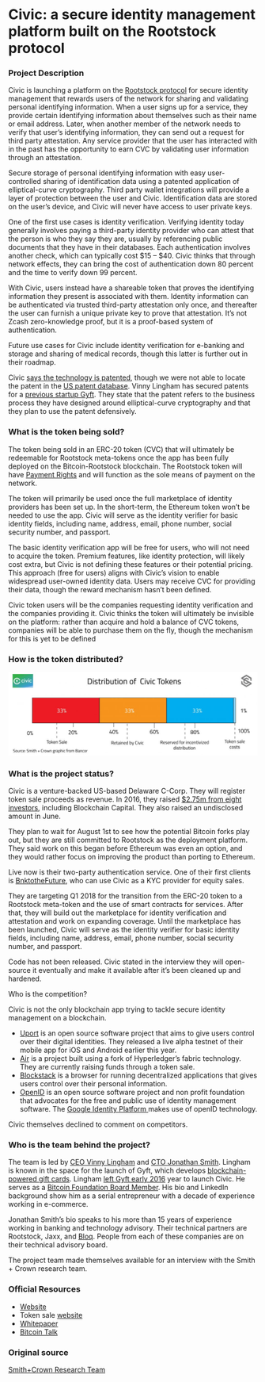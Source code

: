 # Civic: a secure identity management platform built on the Rootstock protocol

### Project Description

Civic is launching a platform on the [Rootstock protocol](http://www.rsk.co/) for secure identity management that rewards users of the network for sharing and validating personal identifying information. When a user signs up for a service, they provide certain identifying information about themselves such as their name or email address. Later, when another member of the network needs to verify that user’s identifying information, they can send out a request for third party attestation. Any service provider that the user has interacted with in the past has the opportunity to earn CVC by validating user information through an attestation.

Secure storage of personal identifying information with easy user-controlled sharing of identification data using a patented application of elliptical-curve cryptography. Third party wallet integrations will provide a layer of protection between the user and Civic. Identification data are stored on the user’s device, and Civic will never have access to user private keys.

One of the first use cases is identity verification. Verifying identity today generally involves paying a third-party identity provider who can attest that the person is who they say they are, usually by referencing public documents that they have in their databases. Each authentication involves another check, which can typically cost $15 – $40. Civic thinks that through network effects, they can bring the cost of authentication down 80 percent and the time to verify down 99 percent.

With Civic, users instead have a shareable token that proves the identifying information they present is associated with them. Identity information can be authenticated via trusted third-party attestation only once, and thereafter the user can furnish a unique private key to prove that attestation. It’s not Zcash zero-knowledge proof, but it is a proof-based system of authentication.

Future use cases for Civic include identity verification for e-banking and storage and sharing of medical records, though this latter is further out in their roadmap.

Civic [says the technology is patented](https://twitter.com/VinnyLingham/status/832731877144358912), though we were not able to locate the patent in the [US patent database](http://patft.uspto.gov/). Vinny Lingham has secured patents for a [previous startup Gyft](http://patft.uspto.gov/netacgi/nph-Parser?Sect1=PTO2&Sect2=HITOFF&u=%2Fnetahtml%2FPTO%2Fsearch-adv.htm&r=1&f=G&l=50&d=PTXT&p=1&S1=(Lingham.INNM.+AND+gift)&OS=IN/Lingham+AND+gift&RS=(IN/Lingham+AND+gift)). They state that the patent refers to the business process they have designed around elliptical-curve cryptography and that they plan to use the patent defensively.

### What is the token being sold?

The token being sold in an ERC-20 token (CVC) that will ultimately be redeemable for Rootstock meta-tokens once the app has been fully deployed on the Bitcoin-Rootstock blockchain. The Rootstock token will have [Payment Rights](https://www.smithandcrown.com/token-rights/) and will function as the sole means of payment on the network.

The token will primarily be used once the full marketplace of identity providers has been set up. In the short-term, the Ethereum token won’t be needed to use the app. Civic will serve as the identity verifier for basic identity fields, including name, address, email, phone number, social security number, and passport.

The basic identity verification app will be free for users, who will not need to acquire the token. Premium features, like identity protection, will likely cost extra, but Civic is not defining these features or their potential pricing. This approach (free for users) aligns with Civic’s vision to enable widespread user-owned identity data. Users may receive CVC for providing their data, though the reward mechanism hasn’t been defined.

Civic token users will be the companies requesting identity verification and the companies providing it. Civic thinks the token will ultimately be invisible on the platform: rather than acquire and hold a balance of CVC tokens, companies will be able to purchase them on the fly, though the mechanism for this is yet to be defined

### How is the token distributed?

![img](distribution.jpg)

 

### What is the project status?

Civic is a venture-backed US-based Delaware C-Corp. They will register token sale proceeds as revenue. In 2016, they raised [$2.75m from eight investors](https://www.crunchbase.com/organization/civic#/entity), including Blockchain Capital. They also raised an undisclosed amount in June.

They plan to wait for August 1st to see how the potential Bitcoin forks play out, but they are still committed to Rootstock as the deployment platform. They said work on this began before Ethereum was even an option, and they would rather focus on improving the product than porting to Ethereum.

Live now is their two-party authentication service. One of their first clients is [BnktotheFuture](https://bnktothefuture.com/), who can use Civic as a KYC provider for equity sales.

They are targeting Q1 2018 for the transition from the ERC-20 token to a Rootstock meta-token and the use of smart contracts for services. After that, they will build out the marketplace for identity verification and attestation and work on expanding coverage. Until the marketplace has been launched, Civic will serve as the identity verifier for basic identity fields, including name, address, email, phone number, social security number, and passport.

Code has not been released. Civic stated in the interview they will open-source it eventually and make it available after it’s been cleaned up and hardened.

Who is the competition?

Civic is not the only blockchain app trying to tackle secure identity management on a blockchain.

- [Uport](https://www.uport.me/) is an open source software project that aims to give users control over their digital identities. They released a live alpha testnet of their mobile app for iOS and Android earlier this year.
- [Air](https://tokeninvestor.com/crowdfunding/air) is a project built using a fork of Hyperledger’s fabric technology. They are currently raising funds through a token sale.
- [Blockstack](https://blockstack.org/) is a browser for running decentralized applications that gives users control over their personal information.
- [OpenID](http://openid.net/foundation/) is an open source software project and non profit foundation that advocates for the free and public use of identity management software. The [Google Identity Platform ](https://developers.google.com/identity/protocols/OpenIDConnect)makes use of openID technology.

Civic themselves declined to comment on competitors.

### Who is the team behind the project?

The team is led by [CEO Vinny Lingham](https://www.linkedin.com/in/vinnylingham) and [CTO Jonathan Smith](https://www.linkedin.com/in/jonathan-smith-2b997a/). Lingham is known in the space for the launch of Gyft, which develops [blockchain-powered gift cards](https://bravenewcoin.com/news/gyft-unveils-blockchain-powered-gift-cards/). Lingham [left Gyft early 2016](http://www.coindesk.com/gyft-founder-raises-2-75-million-for-id-startup-civic/) year to launch Civic. He serves as a [Bitcoin Foundation Board Member](https://bitcoinfoundation.org/about/board-of-directors/). His bio and LinkedIn background show him as a serial entrepreneur with a decade of experience working in e-commerce.

Jonathan Smith’s bio speaks to his more than 15 years of experience working in banking and technology advisory. Their technical partners are Rootstock, Jaxx, and [Bloq](http://bloq.com/). People from each of these companies are on their technical advisory board.

The project team made themselves available for an interview with the Smith + Crown research team.

### Official Resources

- [Website](https://www.civic.com/)
- Token sale [website](https://tokensale.civic.com/)
- [Whitepaper](https://tokensale.civic.com/CivicTokenSaleWhitePaper.pdf)
- [Bitcoin Talk](https://bitcointalk.org/index.php?topic=1942882.20)

### Original source

[Smith+Crown Research Team](https://www.smithandcrown.com/sale/civic/)